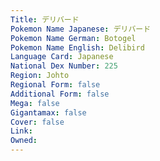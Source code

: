 ```yaml
---
﻿Title: デリバード
Pokemon Name Japanese: デリバード
Pokemon Name German: Botogel
Pokemon Name English: Delibird
Language Card: Japanese
National Dex Number: 225
Region: Johto
Regional Form: false
Additional Form: false
Mega: false
Gigantamax: false
Cover: false
Link: 
Owned: 
---
```

